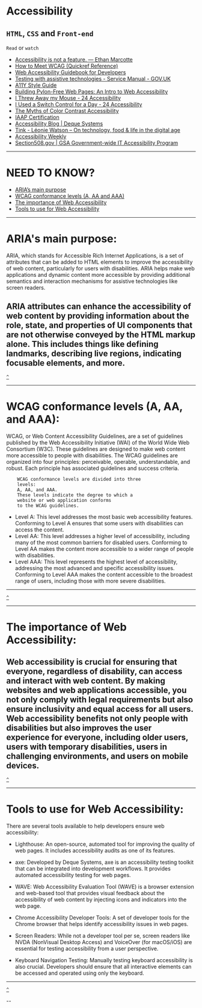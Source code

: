 # Accessibility
`HTML`, `CSS` and `Front-end`
---

`Read` or `watch`
* [Accessibility is not a feature. — Ethan Marcotte](https://ethanmarcotte.com/wrote/accessibility-is-not-a-feature/)
* [How to Meet WCAG (Quickref Reference)](https://www.w3.org/WAI/WCAG22/quickref/?versions=2.1)
* [Web Accessibility Guidebook for Developers](https://www.telerik.com/blogs/web-accessibility-guidebook-for-developers?fbclid=IwAR3v8sqaMyuAYfa14dZJpDKqJd-v8qKfaKeEvZJRKTcRIOabNnYGPo4rA7U)
* [Testing with assistive technologies - Service Manual - GOV.UK](https://www.gov.uk/service-manual/technology/testing-with-assistive-technologies)
* [A11Y Style Guide](https://a11y-style-guide.com/style-guide/)
* [Building Pylon-Free Web Pages: An Intro to Web Accessibility](https://engineering.vena.io/building-pylon-free-web-pages-an-intro-to-web-accessibility/)
* [I Threw Away my Mouse - 24 Accessibility](https://www.24a11y.com/2018/i-threw-away-my-mouse/)
* [I Used a Switch Control for a Day - 24 Accessibility](https://www.24a11y.com/2018/i-used-a-switch-control-for-a-day/)
* [The Myths of Color Contrast Accessibility](https://uxmovement.com/buttons/the-myths-of-color-contrast-accessibility/)
* [IAAP Certification](https://www.accessibilityassociation.org/s/certification)
* [Accessibility Blog | Deque Systems](https://www.deque.com/blog/)
* [Tink - Léonie Watson – On technology, food & life in the digital age](https://tink.uk/)
* [Accessibility Weekly](https://a11yweekly.com/)
* [Section508.gov | GSA Government-wide IT Accessibility Program](https://www.section508.gov/)

---

# NEED TO KNOW?
* [ARIA’s main purpose](#arias-main-purpose)
* [WCAG conformance levels (A, AA and AAA)](#wcag-conformance-levels-a-aa-and-aaa)
* [The importance of Web Accessibility](#the-importance-of-web-accessibility)
* [Tools to use for Web Accessibility](#tools-to-use-for-web-accessibility)

---


# ARIA's main purpose:

ARIA, which stands for Accessible Rich Internet Applications, is a set of attributes that can be added to HTML elements to improve the accessibility of web content, particularly for users with disabilities. ARIA helps make web applications and dynamic content more accessible by providing additional semantics and interaction mechanisms for assistive technologies like screen readers.

ARIA attributes can enhance the accessibility of web content by providing information about the role, state, and properties of UI components that are not otherwise conveyed by the HTML markup alone. This includes things like defining landmarks, describing live regions, indicating focusable elements, and more.
---

[`^`](#need-to-know)

---
# WCAG conformance levels (A, AA, and AAA):

WCAG, or Web Content Accessibility Guidelines, are a set of guidelines published by the Web Accessibility Initiative (WAI) of the World Wide Web Consortium (W3C). These guidelines are designed to make web content more accessible to people with disabilities. The WCAG guidelines are organized into four principles: perceivable, operable, understandable, and robust. Each principle has associated guidelines and success criteria.

```
    WCAG conformance levels are divided into three
    levels:
    A, AA, and AAA.
    These levels indicate the degree to which a
    website or web application conforms
    to the WCAG guidelines.
```
* Level A:
    This level addresses the most basic web accessibility features. Conforming to Level A ensures that some users with disabilities can access the content.
* Level AA:
    This level addresses a higher level of accessibility, including many of the most common barriers for disabled users. Conforming to Level AA makes the content more accessible to a wider range of people with disabilities.
* Level AAA:
    This level represents the highest level of accessibility, addressing the most advanced and specific accessibility issues. Conforming to Level AAA makes the content accessible to the broadest range of users, including those with more severe disabilities.
---

[`^`](#need-to-know)

---
# The importance of Web Accessibility:

Web accessibility is crucial for ensuring that everyone, regardless of disability, can access and interact with web content. By making websites and web applications accessible, you not only comply with legal requirements but also ensure inclusivity and equal access for all users. Web accessibility benefits not only people with disabilities but also improves the user experience for everyone, including older users, users with temporary disabilities, users in challenging environments, and users on mobile devices.
---

[`^`](#need-to-know)

---
# Tools to use for Web Accessibility:

There are several tools available to help developers ensure web accessibility:

* Lighthouse:
    An open-source, automated tool for improving the quality of web pages. It includes accessibility audits as one of its features.

* axe:
    Developed by Deque Systems, axe is an accessibility testing toolkit that can be integrated into development workflows. It provides automated accessibility testing for web pages.

* WAVE:
    Web Accessibility Evaluation Tool (WAVE) is a browser extension and web-based tool that provides visual feedback about the accessibility of web content by injecting icons and indicators into the web page.

* Chrome Accessibility Developer Tools:
    A set of developer tools for the Chrome browser that helps identify accessibility issues in web pages.

* Screen Readers:
    While not a developer tool per se, screen readers like NVDA (NonVisual Desktop Access) and VoiceOver (for macOS/iOS) are essential for testing accessibility from a user perspective.

* Keyboard Navigation Testing:
    Manually testing keyboard accessibility is also crucial. Developers should ensure that all interactive elements can be accessed and operated using only the keyboard.

---

[`^`](#need-to-know)

--